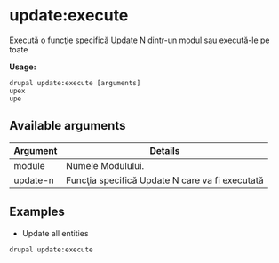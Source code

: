 # update:execute
Execută o funcţie specifică Update N dintr-un modul sau execută-le pe toate

**Usage:**
```
drupal update:execute [arguments]
upex
upe
```

## Available arguments
Argument | Details
---------|-------------
module | Numele Modulului.
update-n | Funcţia specifică Update N care va fi executată

## Examples
* Update all entities
```
drupal update:execute
```
